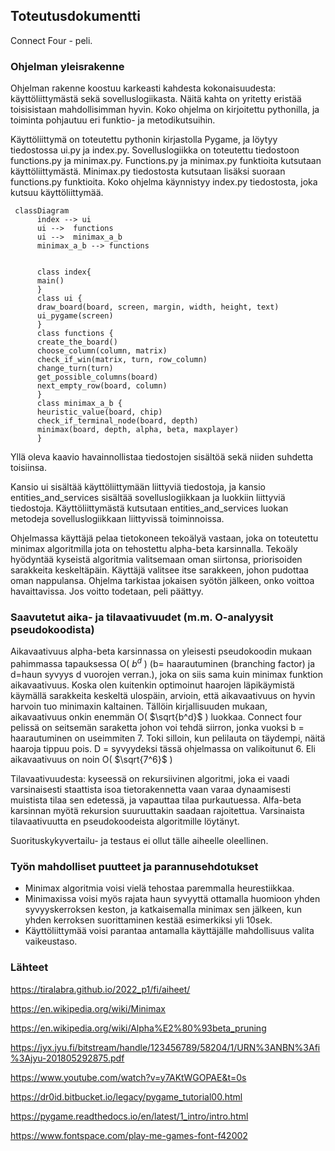 ## Toteutusdokumentti

Connect Four - peli.

### Ohjelman yleisrakenne

Ohjelman rakenne koostuu karkeasti kahdesta kokonaisuudesta: käyttöliittymästä sekä sovelluslogiikasta. Näitä kahta on yritetty eristää toisisistaan mahdollisimman hyvin. Koko ohjelma on kirjoitettu pythonilla, ja toiminta pohjautuu eri funktio- ja metodikutsuihin. 

Käyttöliittymä on toteutettu pythonin kirjastolla Pygame, ja löytyy tiedostossa ui.py ja index.py. Sovelluslogiikka on toteutettu tiedostoon functions.py ja minimax.py. Functions.py ja minimax.py funktioita kutsutaan käyttöliittymästä. Minimax.py tiedostosta kutsutaan lisäksi suoraan functions.py funktioita. Koko ohjelma käynnistyy index.py tiedostosta, joka kutsuu käyttöliittymää.


```mermaid
 classDiagram
      index --> ui
      ui -->  functions
      ui -->  minimax_a_b 
      minimax_a_b --> functions
      
      
      class index{
      main()
      }
      class ui {
      draw_board(board, screen, margin, width, height, text)
      ui_pygame(screen)
      }
      class functions {
      create_the_board()
      choose_column(column, matrix)
      check_if_win(matrix, turn, row_column)
      change_turn(turn)
      get_possible_columns(board)
      next_empty_row(board, column)
      }
      class minimax_a_b {
      heuristic_value(board, chip)
      check_if_terminal_node(board, depth)
      minimax(board, depth, alpha, beta, maxplayer)
      }
```
Yllä oleva kaavio havainnollistaa tiedostojen sisältöä sekä niiden suhdetta toisiinsa. 

Kansio ui sisältää käyttöliittymään liittyviä tiedostoja, ja kansio entities_and_services sisältää sovelluslogiikkaan ja luokkiin liittyviä tiedostoja. Käyttöliittymästä kutsutaan entities_and_services luokan metodeja sovelluslogiikkaan liittyvissä toiminnoissa. 

Ohjelmassa käyttäjä pelaa tietokoneen tekoälyä vastaan, joka on toteutettu minimax algoritmilla jota on tehostettu alpha-beta karsinnalla. Tekoäly hyödyntää kyseistä algoritmia valitsemaan oman siirtonsa, priorisoiden sarakkeita keskeltäpäin. Käyttäjä valitsee itse sarakkeen, johon pudottaa oman nappulansa. Ohjelma tarkistaa jokaisen syötön jälkeen, onko voittoa havaittavissa. Jos voitto todetaan, peli päättyy. 

### Saavutetut aika- ja tilavaativuudet (m.m. O-analyysit pseudokoodista)

Aikavaativuus alpha-beta karsinnassa on yleisesti pseudokoodin mukaan pahimmassa tapauksessa O( $b^d$ ) (b= haarautuminen (branching factor) ja d=haun syvyys d vuorojen verran.), joka on siis sama kuin minimax funktion aikavaativuus. Koska olen kuitenkin optimoinut haarojen läpikäymistä käymällä sarakkeita keskeltä ulospäin, arvioin, että aikavaativuus on hyvin harvoin tuo minimaxin kaltainen. Tällöin kirjallisuuden mukaan, aikavaativuus onkin enemmän O( $\sqrt{b^d}$ ) luokkaa. Connect four pelissä on seitsemän saraketta johon voi tehdä siirron, jonka vuoksi b = haarautuminen on useimmiten 7. Toki silloin, kun pelilauta on täydempi, näitä haaroja tippuu pois. D = syvyydeksi tässä ohjelmassa on valikoitunut 6. Eli aikavaativuus on noin O( $\sqrt{7^6}$ )

Tilavaativuudesta: kyseessä on rekursiivinen algoritmi, joka ei vaadi varsinaisesti staattista isoa tietorakennetta vaan varaa dynaamisesti muistista tilaa sen edetessä, ja vapauttaa tilaa purkautuessa. Alfa-beta karsinnan myötä rekursion suuruuttakin saadaan rajoitettua. Varsinaista tilavaativuutta en pseudokoodeista algoritmille löytänyt.

Suorituskykyvertailu- ja testaus ei ollut tälle aiheelle oleellinen. 


### Työn mahdolliset puutteet ja parannusehdotukset

- Minimax algoritmia voisi vielä tehostaa paremmalla heurestiikkaa.
- Minimaxissa voisi myös rajata haun syvyyttä ottamalla huomioon yhden syvyyskerroksen keston, ja katkaisemalla minimax sen jälkeen, kun yhden kerroksen suorittaminen kestää esimerkiksi yli 10sek.
- Käyttöliittymää voisi parantaa antamalla käyttäjälle mahdollisuus valita vaikeustaso.


### Lähteet
https://tiralabra.github.io/2022_p1/fi/aiheet/

https://en.wikipedia.org/wiki/Minimax

https://en.wikipedia.org/wiki/Alpha%E2%80%93beta_pruning

https://jyx.jyu.fi/bitstream/handle/123456789/58204/1/URN%3ANBN%3Afi%3Ajyu-201805292875.pdf

https://www.youtube.com/watch?v=y7AKtWGOPAE&t=0s

https://dr0id.bitbucket.io/legacy/pygame_tutorial00.html

https://pygame.readthedocs.io/en/latest/1_intro/intro.html

https://www.fontspace.com/play-me-games-font-f42002
